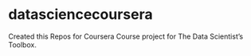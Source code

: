 # datasciencecoursera
Created this Repos for Coursera Course project for The Data Scientist’s Toolbox.
